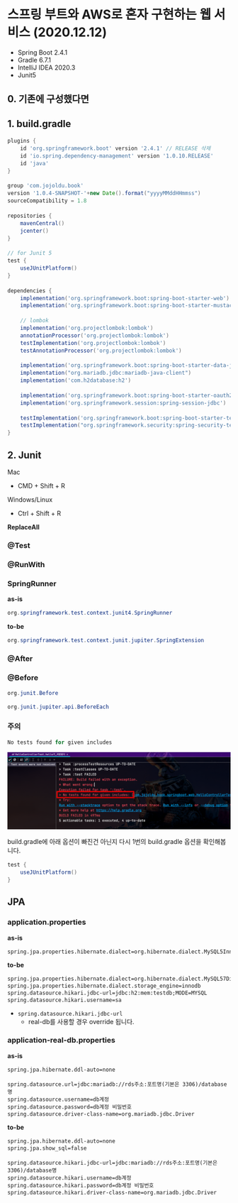 # 스프링 부트와 AWS로 혼자 구현하는 웹 서비스 (2020.12.12)

* Spring Boot 2.4.1
* Gradle 6.7.1
* IntelliJ IDEA 2020.3
* Junit5

## 0. 기존에 구성했다면

## 1. build.gradle

```groovy
plugins {
    id 'org.springframework.boot' version '2.4.1' // RELEASE 삭제
    id 'io.spring.dependency-management' version '1.0.10.RELEASE'
    id 'java'
}

group 'com.jojoldu.book'
version '1.0.4-SNAPSHOT-'+new Date().format("yyyyMMddHHmmss")
sourceCompatibility = 1.8   

repositories {
    mavenCentral()
    jcenter()
}

// for Junit 5
test {
    useJUnitPlatform()
}

dependencies {
    implementation('org.springframework.boot:spring-boot-starter-web')
    implementation('org.springframework.boot:spring-boot-starter-mustache')

    // lombok
    implementation('org.projectlombok:lombok')
    annotationProcessor('org.projectlombok:lombok')
    testImplementation('org.projectlombok:lombok')
    testAnnotationProcessor('org.projectlombok:lombok')

    implementation('org.springframework.boot:spring-boot-starter-data-jpa')
    implementation("org.mariadb.jdbc:mariadb-java-client")
    implementation('com.h2database:h2')

    implementation('org.springframework.boot:spring-boot-starter-oauth2-client')
    implementation('org.springframework.session:spring-session-jdbc')

    testImplementation('org.springframework.boot:spring-boot-starter-test')
    testImplementation("org.springframework.security:spring-security-test")
}
```

## 2. Junit

Mac

* CMD + Shift + R

Windows/Linux

* Ctrl + Shift + R

**ReplaceAll**


### @Test

### @RunWith

### SpringRunner

**as-is**

```java
org.springframework.test.context.junit4.SpringRunner
```

**to-be**

```java
org.springframework.test.context.junit.jupiter.SpringExtension
```

### @After

### @Before

```java
org.junit.Before
```

```java
org.junit.jupiter.api.BeforeEach
```

### 주의

```java
No tests found for given includes
```

![test-fail1](./images/test-fail1.png)

build.gradle에 아래 옵션이 빠진건 아닌지 다시 1번의 build.gradle 옵션을 확인해봅니다.

```groovy
test {
    useJUnitPlatform()
}
```

## JPA

### application.properties

**as-is**

```properties
spring.jpa.properties.hibernate.dialect=org.hibernate.dialect.MySQL5InnoDBDialect
```

**to-be**

```properties
spring.jpa.properties.hibernate.dialect=org.hibernate.dialect.MySQL57Dialect
spring.jpa.properties.hibernate.dialect.storage_engine=innodb
spring.datasource.hikari.jdbc-url=jdbc:h2:mem:testdb;MODE=MYSQL
spring.datasource.hikari.username=sa
```

* ```spring.datasource.hikari.jdbc-url```
  * real-db를 사용할 경우 override 됩니다.

### application-real-db.properties

**as-is**

```properties
spring.jpa.hibernate.ddl-auto=none

spring.datasource.url=jdbc:mariadb://rds주소:포트명(기본은 3306)/database명
spring.datasource.username=db계정
spring.datasource.password=db계정 비밀번호
spring.datasource.driver-class-name=org.mariadb.jdbc.Driver
```

**to-be**

```properties
spring.jpa.hibernate.ddl-auto=none
spring.jpa.show_sql=false

spring.datasource.hikari.jdbc-url=jdbc:mariadb://rds주소:포트명(기본은 3306)/database명
spring.datasource.hikari.username=db계정
spring.datasource.hikari.password=db계정 비밀번호
spring.datasource.hikari.driver-class-name=org.mariadb.jdbc.Driver
```